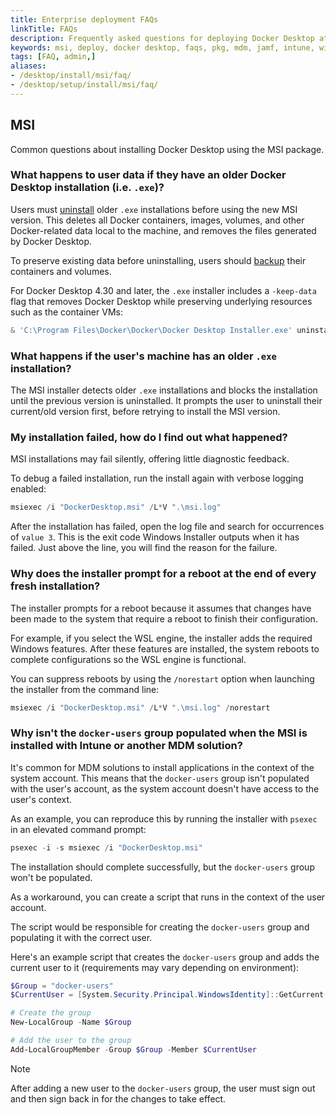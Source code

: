 ```yaml
---
title: Enterprise deployment FAQs
linkTitle: FAQs
description: Frequently asked questions for deploying Docker Desktop at scale
keywords: msi, deploy, docker desktop, faqs, pkg, mdm, jamf, intune, windows, mac, enterprise, admin
tags: [FAQ, admin,]
aliases:
- /desktop/install/msi/faq/
- /desktop/setup/install/msi/faq/
---
```


## MSI

Common questions about installing Docker Desktop using the MSI package.

### What happens to user data if they have an older Docker Desktop installation (i.e. `.exe`)?

Users must [uninstall](/manuals/desktop/uninstall.md) older `.exe` installations before using the new MSI version. This deletes all Docker containers, images, volumes, and other Docker-related data local to the machine, and removes the files generated by Docker Desktop. 

To preserve existing data before uninstalling, users should [backup](/manuals/desktop/settings-and-maintenance/backup-and-restore.md) their containers and volumes.

For Docker Desktop 4.30 and later, the `.exe` installer includes a `-keep-data` flag that removes Docker Desktop while preserving underlying resources such as the container VMs:

```powershell
& 'C:\Program Files\Docker\Docker\Docker Desktop Installer.exe' uninstall -keep-data
```

### What happens if the user's machine has an older `.exe` installation?

The MSI installer detects older `.exe` installations and blocks the installation until the previous version is uninstalled. It prompts the user to uninstall their current/old version first, before retrying to install the MSI version.

### My installation failed, how do I find out what happened?

MSI installations may fail silently, offering little diagnostic feedback.

To debug a failed installation, run the install again with verbose logging enabled:

```powershell
msiexec /i "DockerDesktop.msi" /L*V ".\msi.log"
```

After the installation has failed, open the log file and search for occurrences of `value 3`. This is the exit code Windows Installer outputs when it has failed. Just above the line, you will find the reason for the failure.

### Why does the installer prompt for a reboot at the end of every fresh installation?

The installer prompts for a reboot because it assumes that changes have been made to the system that require a reboot to finish their configuration.

For example, if you select the WSL engine, the installer adds the required Windows features. After these features are installed, the system reboots to complete configurations so the WSL engine is functional.

You can suppress reboots by using the `/norestart` option when launching the installer from the command line:

```powershell
msiexec /i "DockerDesktop.msi" /L*V ".\msi.log" /norestart
```

### Why isn't the `docker-users` group populated when the MSI is installed with Intune or another MDM solution?

It's common for MDM solutions to install applications in the context of the system account. This means that the `docker-users` group isn't populated with the user's account, as the system account doesn't have access to the user's context.

As an example, you can reproduce this by running the installer with `psexec` in an elevated command prompt:

```powershell
psexec -i -s msiexec /i "DockerDesktop.msi"
```
The installation should complete successfully, but the `docker-users` group won't be populated.

As a workaround, you can create a script that runs in the context of the user account. 

The script would be responsible for creating the `docker-users` group and populating it with the correct user.

Here's an example script that creates the `docker-users` group and adds the current user to it (requirements may vary depending on environment):

```powershell
$Group = "docker-users"
$CurrentUser = [System.Security.Principal.WindowsIdentity]::GetCurrent().Name

# Create the group
New-LocalGroup -Name $Group

# Add the user to the group
Add-LocalGroupMember -Group $Group -Member $CurrentUser
```

> [!NOTE]
>
> After adding a new user to the `docker-users` group, the user must sign out and then sign back in for the changes to take effect.